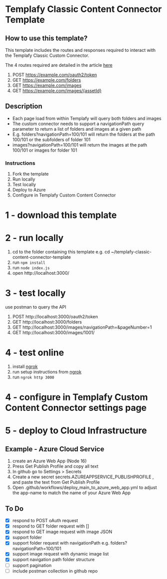 # Templafy Classic Content Connector Template

## How to use this template?
This template includes the routes and responses required to interact with the Templafy Classic Custom Connector.

The 4 routes required are detailed in the article [here](https://support.templafy.com/hc/en-us/articles/4409277248273-How-to-build-a-Classic-Custom-Content-Connector-API-)

1. POST https://example.com/oauth2/token
2. GET https://example.com/folders
3. GET https://example.com/images
4. GET https://example.com/images/{assetId}

## Description
- Each page load from within Templafy will query both folders and images
- The custom connector needs to support a navigationPath query parameter to return a list of folders and images at a given path
- E.g. folders?navigationPath=100/101 will return the folders at the path 100/101 or the subfolders of folder 101
- images?navigationPath=100/101 will return the images at the path 100/101 or images for folder 101

### Instructions
1. Fork the template
2. Run locally
3. Test locally
4. Deploy to Azure
5. Configure in Templafy Custom Content Connector

# 1 - download this template

# 2 - run locally
1. cd to the folder containing this template e.g. cd ~/templafy-classic-content-connector-template
2. run `npm install`
3. run `node index.js`
4. open http://localhost:3000/

# 3 - test locally
use postman to query the API
1. POST http://localhost:3000/oauth2/token
2. GET http://localhost:3000/folders
3. GET http://localhost:3000/images/navigationPath=&pageNumber=1
4. GET http://localhost:3000/images/1001/

# 4 - test online
1. install [ngrok](https://ngrok.com/)
2. run setup instructions from [ngrok](https://ngrok.com/)
3. run `ngrok http 3000`

# 4 - configure in Templafy Custom Content Connector settings page

# 5 - deploy to Cloud Infrastructure
## Example - Azure Cloud Service
1. create an Azure Web App (Node 16)
2. Press Get Publish Profile and copy all text
3. In github go to Settings > Secrets
4. Create a new secret secrets.AZUREAPPSERVICE_PUBLISHPROFILE , and paste the text from Get Publish Profile
5. Open .github/workflows/deploy_main_to_azure_web_app.yml to adjust the app-name to match the name of your Azure Web App

## To Do
- [x] respond to POST oAuth request
- [x] respond to GET folder request with []
- [x] respond to GET image request with image JSON
- [x] support folder
- [x] support folder request with navigationPath e.g. folders?navigationPath=100/101
- [x] support image request with dynamic image list
- [x] support navigation path folder structure
- [ ] support pagination
- [ ] include postman collection in github repo